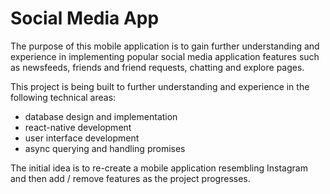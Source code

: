 # Social Media App

The purpose of this mobile application is to gain further understanding and experience in implementing popular social media application features such as newsfeeds, friends and friend requests, chatting and explore pages.

This project is being built to further understanding and experience in the following technical areas:

- database design and implementation
- react-native development
- user interface development
- async querying and handling promises

The initial idea is to re-create a mobile application resembling Instagram and then add / remove features as the project progresses.
